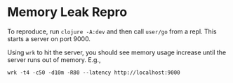 # Memory Leak Repro

To reproduce, run `clojure -A:dev` and then call `user/go` from a repl. This starts a server on port 9000.

Using `wrk` to hit the server, you should see memory usage increase until the server runs out of memory. E.g.,

```
wrk -t4 -c50 -d10m -R80 --latency http://localhost:9000
```

